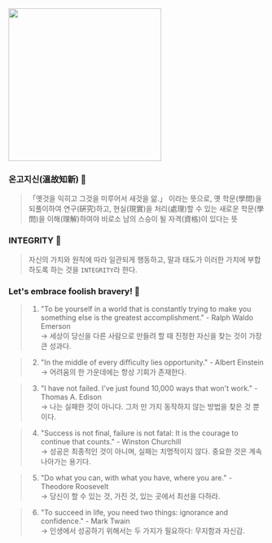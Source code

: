 <img src="https://user-images.githubusercontent.com/111423116/236775964-11f1c974-e662-4b2d-803f-25b0e8216acf.png"  width="300" height="300">

### 온고지신(溫故知新) 🍊
> 「옛것을 익히고 그것을 미루어서 새것을 앎.」 이라는 뜻으로, 옛 학문(學問)을 되풀이하여 연구(硏究)하고, 현실(現實)을 처리(處理)할 수 있는 새로운 학문(學問)을 이해(理解)하여야 비로소 남의 스승이 될 자격(資格)이 있다는 뜻

### INTEGRITY 🌟
> 자신의 가치와 원칙에 따라 일관되게 행동하고, 말과 태도가 이러한 가치에 부합하도록 하는 것을 `INTEGRITY`라 한다.

### Let's embrace foolish bravery! 💼

> 1. "To be yourself in a world that is constantly trying to make you something else is the greatest accomplishment." - Ralph Waldo Emerson   
> -> 세상이 당신을 다른 사람으로 만들려 할 때 진정한 자신을 찾는 것이 가장 큰 성과다.

> 2. "In the middle of every difficulty lies opportunity." - Albert Einstein   
> -> 어려움의 한 가운데에는 항상 기회가 존재한다.

> 3. "I have not failed. I've just found 10,000 ways that won't work." - Thomas A. Edison   
> -> 나는 실패한 것이 아니다. 그저 만 가지 동작하지 않는 방법을 찾은 것 뿐이다.

> 4. "Success is not final, failure is not fatal: It is the courage to continue that counts." - Winston Churchill   
> -> 성공은 최종적인 것이 아니며, 실패는 치명적이지 않다. 중요한 것은 계속 나아가는 용기다.

> 5. "Do what you can, with what you have, where you are." - Theodore Roosevelt   
> -> 당신이 할 수 있는 것, 가진 것, 있는 곳에서 최선을 다하라.

> 6. "To succeed in life, you need two things: ignorance and confidence." - Mark Twain   
> -> 인생에서 성공하기 위해서는 두 가지가 필요하다: 무지함과 자신감.
